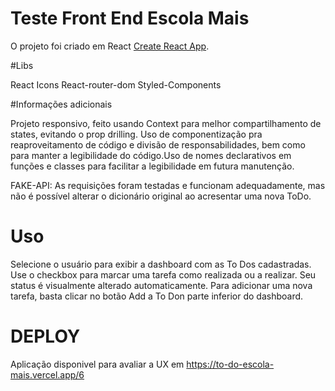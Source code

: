 # Teste Front End Escola Mais

O projeto foi criado em React [Create React App](https://github.com/facebook/create-react-app).

#Libs

React Icons
React-router-dom
Styled-Components

#Informações adicionais

Projeto responsivo, feito usando Context para melhor compartilhamento de states, evitando o prop drilling. Uso de componentização pra reaproveitamento de código e divisão de responsabilidades, bem como para manter a legibilidade do código.Uso de nomes declarativos em funções e classes para facilitar a legibilidade em futura manutenção.

FAKE-API: As requisições foram testadas e funcionam adequadamente, mas não é possível alterar o dicionário original ao acresentar uma nova ToDo.

# Uso

Selecione o usuário para exibir a dashboard com as To Dos cadastradas. Use o checkbox para marcar uma tarefa como realizada ou a realizar. Seu status é visualmente alterado automaticamente.
Para adicionar uma nova tarefa, basta clicar no botão Add a To Don parte inferior do dashboard.

# DEPLOY

Aplicação disponivel para avaliar a UX em https://to-do-escola-mais.vercel.app/6
